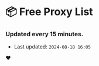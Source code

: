 # :package: Free Proxy List
### Updated every 15 minutes.

- Last updated: `2024-08-18 16:05`

:heart:
